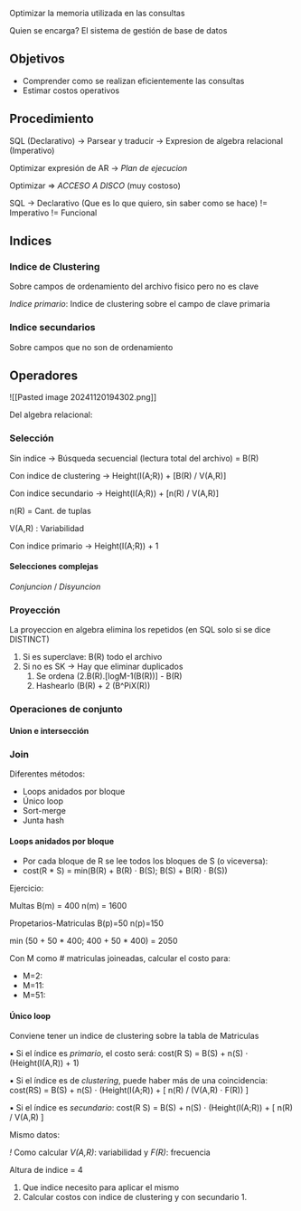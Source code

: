 
Optimizar la memoria utilizada en las consultas

Quien se encarga? El sistema de gestión de base de datos

## Objetivos

- Comprender como se realizan eficientemente las consultas
- Estimar costos operativos

## Procedimiento

SQL (Declarativo) -> Parsear y traducir -> Expresion de algebra relacional (Imperativo)

Optimizar expresión de AR -> _Plan de ejecucion_

Optimizar => _ACCESO A DISCO_ (muy costoso)

SQL -> Declarativo (Que es lo que quiero, sin saber como se hace)
	!= Imperativo 
	!= Funcional

## Indices

### Indice de Clustering

Sobre campos de ordenamiento del archivo fisico pero no es clave

_Indice primario_: Indice de clustering sobre el campo de clave primaria


### Indice secundarios

Sobre campos que no son de ordenamiento 


## Operadores 

![[Pasted image 20241120194302.png]]

Del algebra relacional: 

### Selección  

Sin indice -> Búsqueda secuencial (lectura total del archivo) = B(R)

Con indice de clustering -> Height(I(A;R)) + [B(R) / V(A,R)]

Con indice secundario -> Height(I(A;R)) + [n(R) / V(A,R)]

n(R) =  Cant. de tuplas

V(A,R) : Variabilidad 

Con indice  primario -> Height(I(A;R)) + 1

#### Selecciones complejas 

_Conjuncion_ / _Disyuncion_

### Proyección 

La proyeccion en algebra elimina los repetidos (en SQL solo si se dice DISTINCT)

1. Si es superclave: B(R) todo el archivo
2. Si no es SK -> Hay que eliminar duplicados
	1. Se ordena (2.B(R).[logM-1(B(R))] - B(R)
	2. Hashearlo (B(R) + 2 (B^PiX(R))

### Operaciones de conjunto

#### Union e intersección

### Join 

Diferentes métodos:
- Loops anidados por bloque
- Único loop
- Sort-merge
- Junta hash

#### Loops anidados por bloque

- Por cada bloque de R se lee todos los bloques de S (o viceversa):
- cost(R * S) = min(B(R) + B(R) ⋅ B(S); B(S) + B(R) ⋅ B(S))

Ejercicio:

Multas
B(m) = 400
n(m) = 1600

Propetarios-Matriculas
B(p)=50
n(p)=150


min (50 + 50 * 400; 400 + 50 * 400) = 2050

Con M como # matriculas joineadas, calcular el costo para:
- M=2:
- M=11:
- M=51:

#### Único loop

Conviene tener un indice de clustering sobre la tabla de Matriculas

▪ Si el índice es _primario_, el costo será: 
	cost(R S) = B(S) + n(S) ⋅ (Height(I(A,R)) + 1) 

▪ Si el índice es de _clustering_, puede haber más de una coincidencia: 
	cost(RS) = B(S) + n(S) ⋅ (Height(I(A;R)) + [ n(R) / (V(A,R) ⋅ F(R)) ] 

▪ Si el índice es _secundario_: 
	cost(R S) = B(S) + n(S) ⋅ (Height(I(A;R)) + [ n(R) / V(A,R) ]

Mismo datos: 

_!_ Como calcular _V(A,R)_: variabilidad y _F(R)_: frecuencia

Altura de indice = 4

1. Que indice necesito para aplicar el mismo
2. Calcular costos con indice de clustering y con secundario
	1. 

